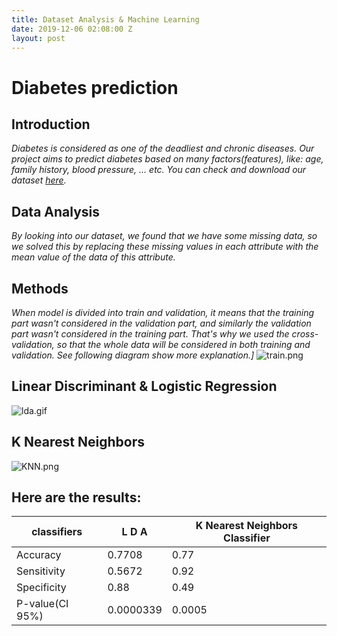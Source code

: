 ```yaml
---
title: Dataset Analysis & Machine Learning
date: 2019-12-06 02:08:00 Z
layout: post
---
```


# **Diabetes prediction**
## **Introduction**
*Diabetes is considered as one of the deadliest and chronic diseases. Our project aims to predict diabetes based on many factors(features), like: age, family history, blood pressure, ... etc. You can check and download our dataset [here](https://www.kaggle.com/edubrq/diabetes).*
## **Data Analysis**
*By looking into our dataset, we found that we have some missing data, so we solved this by replacing these missing values in each attribute with the mean value of the data of this attribute.*
## **Methods**
*When model is divided into train and validation, it means that the training part wasn't considered in the validation part, and similarly the validation part wasn't considered in the training part. That's why we used the cross-validation, so that the whole data will be considered in both training and validation. See following diagram show more explanation.]*
![train.png](/uploads/train.png)
## **Linear Discriminant & Logistic Regression**
![lda.gif](/uploads/lda.gif)

## **K Nearest Neighbors**
![KNN.png](/uploads/KNN.png)

## **Here are the results:**
|classifiers      | L D A| K Nearest Neighbors Classifier|
| -------------    |-------------|  -----|
| Accuracy         | 0.7708      |    0.77  |
| Sensitivity      | 0.5672      |    0.92  |
| Specificity      | 0.88        |    0.49  |
| P-value(CI 95%)  | 0.0000339   |  0.0005  |






